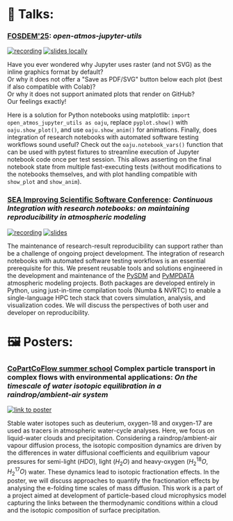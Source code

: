 # 💬 Talks:
### **[FOSDEM'25](https://fosdem.org/2025/schedule/speaker/agnieszka_zaba/):** _open-atmos-jupyter-utils_
[![recording](https://img.shields.io/badge/-recording-lightgrey?style=flat-square)](https://ftp.fau.de/fosdem/2025/k1105/fosdem-2025-6674-lightning-lightning-talks.mp4#t=24:31,28:25)
[![slides locally](https://img.shields.io/badge/-slides-blue?style=flat-square)](https://github.com/AgnieszkaZaba/talks/blob/main/2025_FOSDEM_LLT1.pdf)

Have you ever wondered why Jupyter uses raster (and not SVG) as the inline graphics format by default?\
Or why it does not offer a "Save as PDF/SVG" button below each plot (best if also compatible with Colab)?\
Or why it does not support animated plots that render on GitHub? \
Our feelings exactly!

Here is a solution for Python notebooks using matplotlib: `import open_atmos_jupyter_utils as oaju`, replace `pyplot.show()` with `oaju.show_plot()`, and use `oaju.show_anim()` for animations.
Finally, does integration of research notebooks with automated software testing workflows sound useful? Check out the `oaju.notebook_vars()` function that can be used with pytest fixtures to streamline execution of Jupyter notebook code once per test session. This allows asserting on the final notebook state from multiple fast-executing tests (without modifications to the notebooks themselves, and with plot handling compatible with `show_plot` and `show_anim`). 

### **[SEA Improving Scientific Software Conference](https://sea.ucar.edu/iss/2025/):**  _Continuous Integration with research notebooks: on maintaining reproducibility in atmospheric modeling_
[![recording](https://img.shields.io/badge/-recording-lightgrey?style=flat-square&logo=YouTube&logoColor=%23FF0000)](https://www.youtube.com/watch?v=ErMtewdCY4s&t=16375s)
[![slides](https://img.shields.io/badge/-slides-blue?style=flat-square)](https://github.com/AgnieszkaZaba/talks/blob/main/2025_ISS_Conference.pdf)


The maintenance of research-result reproducibility can support rather than be a challenge of ongoing project development.
The integration of research notebooks with automated software testing workflows is an essential prerequisite for this. 
We present reusable tools and solutions engineered in the development and maintenance of the [PySDM](https://open-atmos.github.io/PySDM) and [PyMPDATA](https://open-atmos.github.io/PyMPDATA) atmospheric modeling projects.
Both packages are developed entirely in Python, using just-in-time compilation tools (Numba \& NVRTC) to enable a single-language HPC tech stack that covers simulation, analysis, and visualization codes.
We will discuss the perspectives of both user and developer on reproducibility.

# 🖼️ Posters:
### **[CoPartCoFlow summer school](https://sites.google.com/view/copartcoflow/copartcoflow) Complex particle transport in complex flows with environmental applications:** _On the timescale of water isotopic equilibration in a raindrop/ambient-air system_
[![link to poster](https://img.shields.io/badge/-poster-lightblue?style=flat-square)](https://github.com/AgnieszkaZaba/talks/blob/main/2025_CoPartCoFlow_poster.pdf)

Stable water isotopes such as deuterium, oxygen-18 and oxygen-17 are used as tracers in atmospheric water-cycle analyses. Here, we focus on liquid-water clouds and precipitation. Considering a raindrop/ambient-air vapour diffusion process, the isotopic composition dynamics are driven by the differences in water diffusional coefficients and equilibrium vapour pressures for semi-light ($HDO$), light ($H_2O$) and heavy-oxygen ($H_2^{18}O$, $H_2 ^{17}O$) water. These dynamics lead to isotopic fractionation effects. In the poster, we will discuss approaches to quantify the fractionation effects by analysing the e-folding time scales of mass diffusion. This work is a part of a project aimed at development of particle-based cloud microphysics model capturing the links between the thermodynamic conditions within a cloud and the isotopic composition of surface precipitation.

